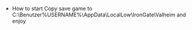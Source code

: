 * How to start
Copy save game to C:\Benutzer\%USERNAME%\AppData\LocalLow\IronGate\Valheim and enjoy

